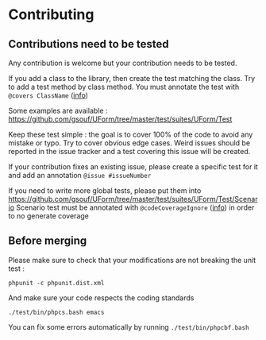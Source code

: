 Contributing
============


Contributions need to be tested
-------------------------------

Any contribution is welcome but your contribution needs to be tested.


If you add a class to the library, then create the test matching 
the class. Try to add a test method by class method.
You must annotate the test with ``@covers ClassName`` 
([info](https://phpunit.de/manual/current/en/appendixes.annotations.html#appendixes.annotations.covers))

Some examples are available : https://github.com/gsouf/UForm/tree/master/test/suites/UForm/Test

Keep these test simple : the goal is to cover 100% of the code to avoid any mistake or typo.
Try to cover obvious edge cases. Weird issues should be reported in the issue tracker 
and a test covering this issue will be created.

If your contribution fixes an existing issue, please create 
a specific test for it and add an annotation ``@issue #issueNumber``

If you need to write more global tests, please put them into
https://github.com/gsouf/UForm/tree/master/test/suites/UForm/Test/Scenario
Scenario test must be annotated with ``@codeCoverageIgnore``
([info](https://phpunit.de/manual/current/en/appendixes.annotations.html#appendixes.annotations.codeCoverageIgnore))
in order to no generate coverage


Before merging
--------------

Please make sure to check that your modifications are not breaking the unit test :

``phpunit -c phpunit.dist.xml``

And make sure your code respects the coding standards 

``./test/bin/phpcs.bash emacs``

You can fix some errors automatically by running ``./test/bin/phpcbf.bash``
